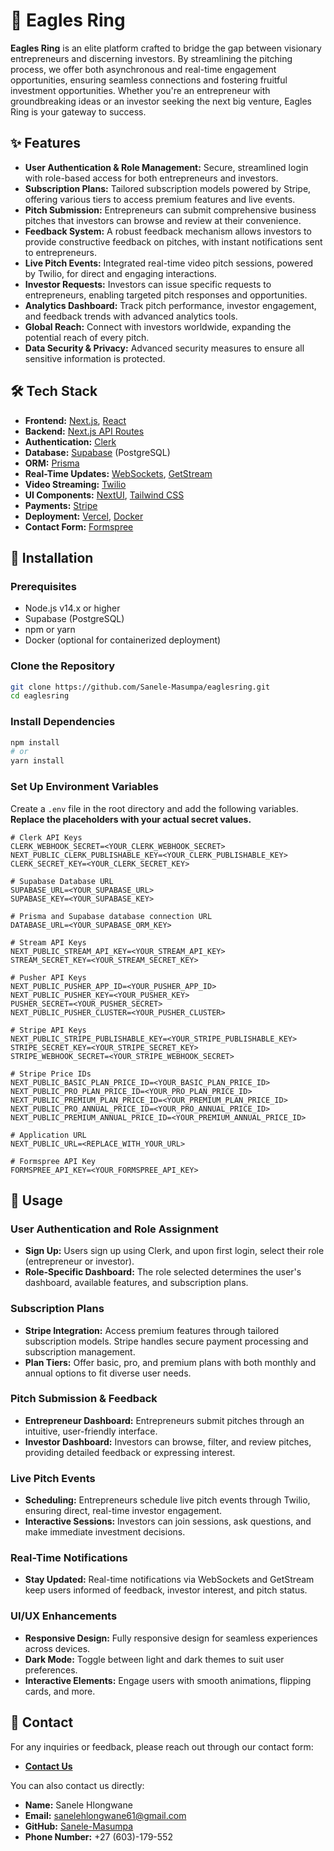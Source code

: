 # 🦅 Eagles Ring

**Eagles Ring** is an elite platform crafted to bridge the gap between visionary entrepreneurs and discerning investors. By streamlining the pitching process, we offer both asynchronous and real-time engagement opportunities, ensuring seamless connections and fostering fruitful investment opportunities. Whether you're an entrepreneur with groundbreaking ideas or an investor seeking the next big venture, Eagles Ring is your gateway to success.

## ✨ Features

- **User Authentication & Role Management:** Secure, streamlined login with role-based access for both entrepreneurs and investors.
- **Subscription Plans:** Tailored subscription models powered by Stripe, offering various tiers to access premium features and live events.
- **Pitch Submission:** Entrepreneurs can submit comprehensive business pitches that investors can browse and review at their convenience.
- **Feedback System:** A robust feedback mechanism allows investors to provide constructive feedback on pitches, with instant notifications sent to entrepreneurs.
- **Live Pitch Events:** Integrated real-time video pitch sessions, powered by Twilio, for direct and engaging interactions.
- **Investor Requests:** Investors can issue specific requests to entrepreneurs, enabling targeted pitch responses and opportunities.
- **Analytics Dashboard:** Track pitch performance, investor engagement, and feedback trends with advanced analytics tools.
- **Global Reach:** Connect with investors worldwide, expanding the potential reach of every pitch.
- **Data Security & Privacy:** Advanced security measures to ensure all sensitive information is protected.

## 🛠️ Tech Stack

- **Frontend:** [Next.js](https://nextjs.org/), [React](https://reactjs.org/)
- **Backend:** [Next.js API Routes](https://nextjs.org/docs/api-routes/introduction)
- **Authentication:** [Clerk](https://clerk.dev/)
- **Database:** [Supabase](https://supabase.io/) (PostgreSQL)
- **ORM:** [Prisma](https://www.prisma.io/)
- **Real-Time Updates:** [WebSockets](https://developer.mozilla.org/en-US/docs/Web/API/WebSockets_API), [GetStream](https://getstream.io/)
- **Video Streaming:** [Twilio](https://www.twilio.com/)
- **UI Components:** [NextUI](https://nextui.org/), [Tailwind CSS](https://tailwindcss.com/)
- **Payments:** [Stripe](https://stripe.com/)
- **Deployment:** [Vercel](https://vercel.com/), [Docker](https://www.docker.com/)
- **Contact Form:** [Formspree](https://formspree.io/)

## 🚀 Installation

### Prerequisites

- Node.js v14.x or higher
- Supabase (PostgreSQL)
- npm or yarn
- Docker (optional for containerized deployment)

### Clone the Repository

```bash
git clone https://github.com/Sanele-Masumpa/eaglesring.git
cd eaglesring
```

### Install Dependencies

```bash
npm install
# or
yarn install
```

### Set Up Environment Variables

Create a `.env` file in the root directory and add the following variables. **Replace the placeholders with your actual secret values.**

```env
# Clerk API Keys
CLERK_WEBHOOK_SECRET=<YOUR_CLERK_WEBHOOK_SECRET>
NEXT_PUBLIC_CLERK_PUBLISHABLE_KEY=<YOUR_CLERK_PUBLISHABLE_KEY>
CLERK_SECRET_KEY=<YOUR_CLERK_SECRET_KEY>

# Supabase Database URL
SUPABASE_URL=<YOUR_SUPABASE_URL>
SUPABASE_KEY=<YOUR_SUPABASE_KEY>

# Prisma and Supabase database connection URL
DATABASE_URL=<YOUR_SUPABASE_ORM_KEY>

# Stream API Keys
NEXT_PUBLIC_STREAM_API_KEY=<YOUR_STREAM_API_KEY>
STREAM_SECRET_KEY=<YOUR_STREAM_SECRET_KEY>

# Pusher API Keys
NEXT_PUBLIC_PUSHER_APP_ID=<YOUR_PUSHER_APP_ID>
NEXT_PUBLIC_PUSHER_KEY=<YOUR_PUSHER_KEY>
PUSHER_SECRET=<YOUR_PUSHER_SECRET>
NEXT_PUBLIC_PUSHER_CLUSTER=<YOUR_PUSHER_CLUSTER>

# Stripe API Keys
NEXT_PUBLIC_STRIPE_PUBLISHABLE_KEY=<YOUR_STRIPE_PUBLISHABLE_KEY>
STRIPE_SECRET_KEY=<YOUR_STRIPE_SECRET_KEY>
STRIPE_WEBHOOK_SECRET=<YOUR_STRIPE_WEBHOOK_SECRET>

# Stripe Price IDs
NEXT_PUBLIC_BASIC_PLAN_PRICE_ID=<YOUR_BASIC_PLAN_PRICE_ID>
NEXT_PUBLIC_PRO_PLAN_PRICE_ID=<YOUR_PRO_PLAN_PRICE_ID>
NEXT_PUBLIC_PREMIUM_PLAN_PRICE_ID=<YOUR_PREMIUM_PLAN_PRICE_ID>
NEXT_PUBLIC_PRO_ANNUAL_PRICE_ID=<YOUR_PRO_ANNUAL_PRICE_ID>
NEXT_PUBLIC_PREMIUM_ANNUAL_PRICE_ID=<YOUR_PREMIUM_ANNUAL_PRICE_ID>

# Application URL
NEXT_PUBLIC_URL=<REPLACE_WITH_YOUR_URL>

# Formspree API Key
FORMSPREE_API_KEY=<YOUR_FORMSPREE_API_KEY>
```

## 🎨 Usage

### User Authentication and Role Assignment

- **Sign Up:** Users sign up using Clerk, and upon first login, select their role (entrepreneur or investor).
- **Role-Specific Dashboard:** The role selected determines the user's dashboard, available features, and subscription plans.

### Subscription Plans

- **Stripe Integration:** Access premium features through tailored subscription models. Stripe handles secure payment processing and subscription management.
- **Plan Tiers:** Offer basic, pro, and premium plans with both monthly and annual options to fit diverse user needs.

### Pitch Submission & Feedback

- **Entrepreneur Dashboard:** Entrepreneurs submit pitches through an intuitive, user-friendly interface.
- **Investor Dashboard:** Investors can browse, filter, and review pitches, providing detailed feedback or expressing interest.

### Live Pitch Events

- **Scheduling:** Entrepreneurs schedule live pitch events through Twilio, ensuring direct, real-time investor engagement.
- **Interactive Sessions:** Investors can join sessions, ask questions, and make immediate investment decisions.

### Real-Time Notifications

- **Stay Updated:** Real-time notifications via WebSockets and GetStream keep users informed of feedback, investor interest, and pitch status.

### UI/UX Enhancements

- **Responsive Design:** Fully responsive design for seamless experiences across devices.
- **Dark Mode:** Toggle between light and dark themes to suit user preferences.
- **Interactive Elements:** Engage users with smooth animations, flipping cards, and more.

## 📧 Contact

For any inquiries or feedback, please reach out through our contact form:

- **[Contact Us](https://eaglesring-app.vercel.app/contact)**

You can also contact us directly:

- **Name:** Sanele Hlongwane
- **Email:** [sanelehlongwane61@gmail.com](mailto:sanelehlongwane61@gmail.com)
- **GitHub:** [Sanele-Masumpa](https://github.com/Sanele-Masumpa)
- **Phone Number:** +27 (603)-179-552